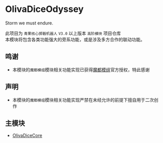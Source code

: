 # OlivaDiceOdyssey
Storm we must endure.

此项目为 `青果核心掷骰机器人` `V3.0` 以上版本 `高阶模块` 项目仓库  
本模块将包含各类功能强大的旁系功能，或是涉及多方合作的联动功能。

## 鸣谢
+ 本模块的`魔都模组`模块相关功能实现已获得[魔都模组](https://www.cnmods.net)官方授权，特此感谢

## 声明
+ 本模块的`魔都模组`模块相关功能实现严禁在未经允许的前提下擅自用于二次创作

## 主模块
- [OlivaDiceCore](https://github.com/OlivOS-Team/OlivaDiceCore)
